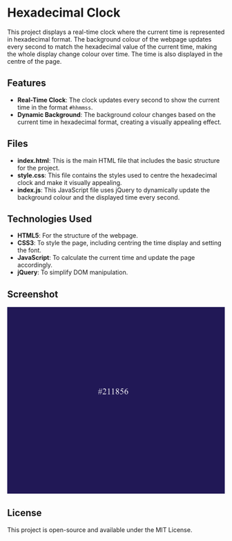 # Hexadecimal Clock

This project displays a real-time clock where the current time is represented in hexadecimal format. The background colour of the webpage updates every second to match the hexadecimal value of the current time, making the whole display change colour over time. The time is also displayed in the centre of the page.

## Features
- **Real-Time Clock**: The clock updates every second to show the current time in the format `#hhmmss`.
- **Dynamic Background**: The background colour changes based on the current time in hexadecimal format, creating a visually appealing effect.

## Files
- **index.html**: This is the main HTML file that includes the basic structure for the project.
- **style.css**: This file contains the styles used to centre the hexadecimal clock and make it visually appealing.
- **index.js**: This JavaScript file uses jQuery to dynamically update the background colour and the displayed time every second.

## Technologies Used
- **HTML5**: For the structure of the webpage.
- **CSS3**: To style the page, including centring the time display and setting the font.
- **JavaScript**: To calculate the current time and update the page accordingly.
- **jQuery**: To simplify DOM manipulation.

## Screenshot
![Hexadecimal Clock Screenshot](HexadecimalClockDemo.png)

## License
This project is open-source and available under the MIT License.

